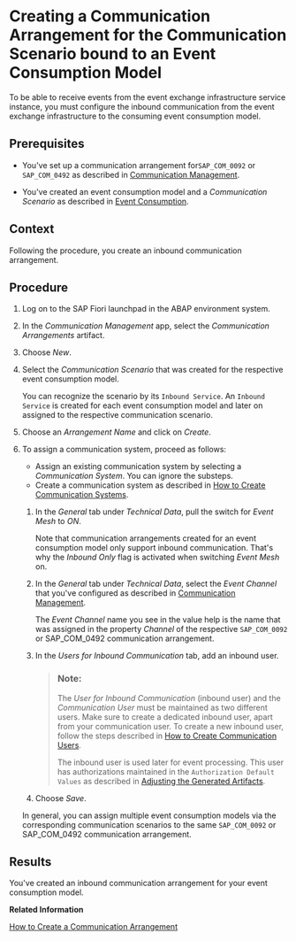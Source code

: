 <!-- loio461955b048e14b09b2422b1dfb66f1fb -->

# Creating a Communication Arrangement for the Communication Scenario bound to an Event Consumption Model

To be able to receive events from the event exchange infrastructure service instance, you must configure the inbound communication from the event exchange infrastructure to the consuming event consumption model.



## Prerequisites

-   You've set up a communication arrangement for`SAP_COM_0092` or `SAP_COM_0492` as described in [Communication Management](communication-management-659855d.md).

-   You've created an event consumption model and a *Communication Scenario* as described in [Event Consumption](event-consumption-a2c4285.md).




## Context

Following the procedure, you create an inbound communication arrangement.



## Procedure

1.  Log on to the SAP Fiori launchpad in the ABAP environment system.

2.  In the *Communication Management* app, select the *Communication Arrangements* artifact.

3.  Choose *New*.

4.  Select the *Communication Scenario* that was created for the respective event consumption model.

    You can recognize the scenario by its `Inbound Service`. An `Inbound Service` is created for each event consumption model and later on assigned to the respective communication scenario.

5.  Choose an *Arrangement Name* and click on *Create*.

6.  To assign a communication system, proceed as follows:

    -   Assign an existing communication system by selecting a *Communication System*. You can ignore the substeps.
    -   Create a communication system as described in [How to Create Communication Systems](https://help.sap.com/docs/btp/sap-business-technology-platform/how-to-create-communication-systems).

    1.  In the *General* tab under *Technical Data*, pull the switch for *Event Mesh* to *ON*.

        Note that communication arrangements created for an event consumption model only support inbound communication. That's why the *Inbound Only* flag is activated when switching *Event Mesh* on.

    2.  In the *General* tab under *Technical Data*, select the *Event Channel* that you've configured as described in [Communication Management](communication-management-659855d.md).

        The *Event Channel* name you see in the value help is the name that was assigned in the property *Channel* of the respective `SAP_COM_0092` or SAP\_COM\_0492 communication arrangement.

    3.  In the *Users for Inbound Communication* tab, add an inbound user.

        > ### Note:  
        > The *User for Inbound Communication* \(inbound user\) and the *Communication User* must be maintained as two different users. Make sure to create a dedicated inbound user, apart from your communication user. To create a new inbound user, follow the steps described in [How to Create Communication Users](https://help.sap.com/docs/btp/sap-business-technology-platform/how-to-create-communication-users).
        > 
        > The inbound user is used later for event processing. This user has authorizations maintained in the `Authorization Default Values` as described in [Adjusting the Generated Artifacts](https://help.sap.com/docs/SAP_S4HANA_CLOUD/25cf71e63940453397a32dc2b7676947/090230c1c26346518c5b82687ab2cd6f.html).

    4.  Choose *Save*.


    In general, you can assign multiple event consumption models via the corresponding communication scenarios to the same `SAP_COM_0092` or SAP\_COM\_0492 communication arrangement.




<a name="loio461955b048e14b09b2422b1dfb66f1fb__result_knv_5mz_xtb"/>

## Results

You've created an inbound communication arrangement for your event consumption model.

**Related Information**  


[How to Create a Communication Arrangement](https://help.sap.com/docs/btp/sap-business-technology-platform/how-to-create-communication-arrangement)

